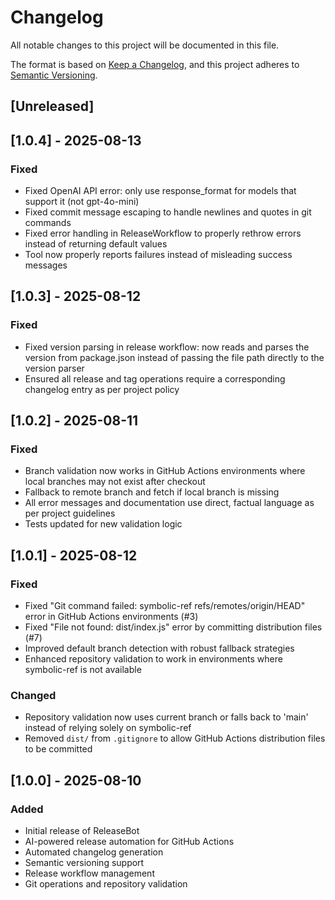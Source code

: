 # Changelog

All notable changes to this project will be documented in this file.

The format is based on [Keep a Changelog](https://keepachangelog.com/en/1.0.0/),
and this project adheres to [Semantic Versioning](https://semver.org/spec/v2.0.0.html).

## [Unreleased]

## [1.0.4] - 2025-08-13

### Fixed
- Fixed OpenAI API error: only use response_format for models that support it (not gpt-4o-mini)
- Fixed commit message escaping to handle newlines and quotes in git commands
- Fixed error handling in ReleaseWorkflow to properly rethrow errors instead of returning default values
- Tool now properly reports failures instead of misleading success messages

## [1.0.3] - 2025-08-12

### Fixed
- Fixed version parsing in release workflow: now reads and parses the version from package.json instead of passing the file path directly to the version parser
- Ensured all release and tag operations require a corresponding changelog entry as per project policy

## [1.0.2] - 2025-08-11

### Fixed
- Branch validation now works in GitHub Actions environments where local branches may not exist after checkout
- Fallback to remote branch and fetch if local branch is missing
- All error messages and documentation use direct, factual language as per project guidelines
- Tests updated for new validation logic

## [1.0.1] - 2025-08-12

### Fixed
- Fixed "Git command failed: symbolic-ref refs/remotes/origin/HEAD" error in GitHub Actions environments (#3)
- Fixed "File not found: dist/index.js" error by committing distribution files (#7)
- Improved default branch detection with robust fallback strategies
- Enhanced repository validation to work in environments where symbolic-ref is not available

### Changed
- Repository validation now uses current branch or falls back to 'main' instead of relying solely on symbolic-ref
- Removed `dist/` from `.gitignore` to allow GitHub Actions distribution files to be committed

## [1.0.0] - 2025-08-10

### Added
- Initial release of ReleaseBot
- AI-powered release automation for GitHub Actions
- Automated changelog generation
- Semantic versioning support
- Release workflow management
- Git operations and repository validation
